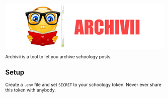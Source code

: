 ![Archivii](./images/banner.png)

Archivii is a tool to let you archive schoology posts.

## Setup

Create a `.env` file and set `SECRET` to your schoology token. Never ever share this token with anybody.